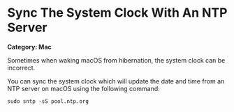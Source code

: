 # Sync The System Clock With An NTP Server

__Category: Mac__

Sometimes when waking macOS from hibernation, the system clock can be incorrect.

You can sync the system clock which will update the date and time from an NTP server on macOS using the following command:

```shell
sudo sntp -sS pool.ntp.org
```
